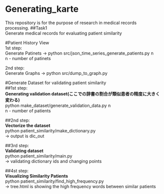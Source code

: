 # Generating_karte
This repository is for the purpose of research in medical records processing.
##Task1  
Generate medical records for evaluating patient similarity

#Patient History View  
1st step:  
	Generate Patinets -> python src/json_time_series_generate_patients.py n  
	n - number of patinets  

2nd step:  
	Generate Graphs -> python src/dump_to_graph.py  

#Generate Dataset for validating patient similarity  
##1st step:  
	**Generating validation dataset(ここでの辞書の割合が類似患者の精度に大きく変わる)**  
	python make_dataset/generate_validation_data.py n  
	n - number of patients  

##2nd step:  
	**Vectorize the dataset**  
	python patient_similarity/make_dictionary.py  
	-> output is dic_out  
 
##3rd step:  
	**Validating dataset**  
	python patient_similarity/main.py  
	-> validating dictionary ids and changing points  

##4st step:   
	**Visualizing Similarity Patients**  
	python patient_similarity/find_high_frequency.py  
	-> tree.html is showing the high frequency words between similar patients  



